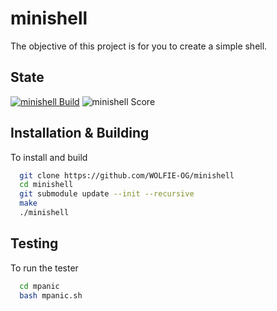 # minishell

The objective of this project is for you to create a simple shell. 

## State

[![minishell Build](https://img.shields.io/github/actions/workflow/status/WOLFIE-OG/minishell/makefile.yml?style=for-the-badge)](https://github.com/WOLFIE-OG/minishell/actions/workflows/makefile.yml) ![minishell Score](https://img.shields.io/badge/Score-125/100-brightgreen?style=for-the-badge)

## Installation & Building

To install and build

```bash
  git clone https://github.com/WOLFIE-OG/minishell
  cd minishell
  git submodule update --init --recursive
  make
  ./minishell
```

## Testing

To run the tester

```bash
  cd mpanic
  bash mpanic.sh
```